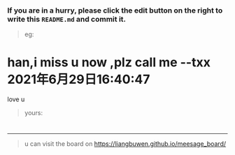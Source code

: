 ### If you are in a hurry, please click the edit button on the right to write this `README.md` and commit it.
> eg:
# han,i miss u now ,plz call me   --txx 2021年6月29日16:40:47
love u
> yours:
#
#
#
#
#  
***
> u can visit the board on <https://liangbuwen.github.io/meesage_board/>    
